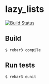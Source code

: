 lazy_lists
==========

[![Build Status](https://travis-ci.org/plux/lazy_lists.svg?branch=master)](https://travis-ci.org/plux/lazy_lists)

Build
-----

    $ rebar3 compile

Run tests
---------

    $ rebar3 eunit

